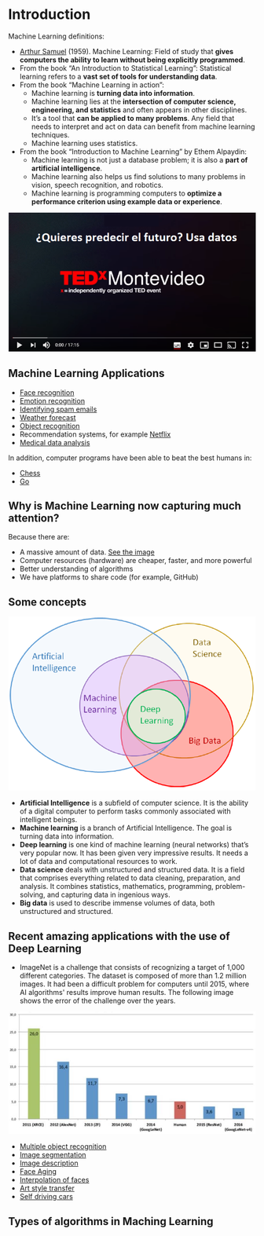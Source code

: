 # Introduction

Machine Learning definitions:

- [Arthur Samuel](https://es.wikipedia.org/wiki/Arthur_L._Samuel) (1959). Machine Learning: Field of study that **gives computers the ability to learn without being explicitly programmed**.
- From the book “An Introduction to Statistical Learning”: Statistical learning refers to a **vast set of tools for understanding data**.
- From the book “Machine Learning in action”:
  - Machine learning is **turning data into information**.
  - Machine learning lies at the **intersection of computer science, engineering, and statistics** and often appears in other disciplines.
  - It’s a tool that **can be applied to many problems**. Any field that needs to interpret and act on data can benefit from machine learning techniques.
  - Machine learning uses statistics.
- From the book “Introduction to Machine Learning” by Ethem Alpaydin:
  - Machine learning is not just a database problem; it is also a **part of artificial intelligence**.
  - Machine learning also helps us find solutions to many problems in vision, speech recognition, and robotics.
  - Machine learning is programming computers to **optimize a performance criterion using example data or experience**.


[![Watch the video](images/1_video.png)](https://youtu.be/1iqh1B1OZAg) 

## Machine Learning Applications

- [Face recognition](https://www.google.com/search?q=face+recognition&safe=strict&rlz=1C1SQJL_enMX896MX896&sxsrf=ALeKk02HE65u5YMjiZ411PRbRNGwaTeXKA:1608154734698&source=lnms&tbm=isch&sa=X&ved=2ahUKEwi--9Gdu9PtAhUC7awKHaJKC4IQ_AUoAXoECAIQAw&biw=837&bih=492&dpr=1.25)
- [Emotion recognition](https://www.google.com/search?q=emotion+recognition&tbm=isch&ved=2ahUKEwjQ-Ljnu9PtAhVOR6wKHafLBq0Q2-cCegQIABAA&oq=emotion+recognition&gs_lcp=CgNpbWcQAzIECAAQQzICCAAyBAgAEB4yBAgAEB4yBAgAEB4yBAgAEB4yBAgAEB4yBAgAEB4yBAgAEB4yBAgAEB46BAgjECc6BQgAELEDOggIABCxAxCDAToHCAAQsQMQQ1CouQpYkMoKYLjLCmgAcAB4AIABpgOIAcIWkgEKMS4xNi4wLjEuMZgBAKABAaoBC2d3cy13aXotaW1nwAEB&sclient=img&ei=CX_aX5DQHM6OsQWnl5voCg&bih=492&biw=837&rlz=1C1SQJL_enMX896MX896&safe=strict)
- [Identifying spam emails](https://www.google.com/search?q=Identifying+spam+emails&tbm=isch&safe=strict&rlz=1C1SQJL_enMX896MX896&hl=es&sa=X&ved=2ahUKEwj26PDhvNPtAhWIWKwKHQtpAq4QBXoECAEQLQ&biw=823&bih=478)
- [Weather forecast](https://www.google.com/search?q=Weather+forecast&tbm=isch&ved=2ahUKEwi4hIv7vNPtAhUBOa0KHXrmAwMQ2-cCegQIABAA&oq=Wheather+forecast&gs_lcp=CgNpbWcQA1AAWABgr7sBaABwAHgAgAEAiAEAkgEAmAEAqgELZ3dzLXdpei1pbWc&sclient=img&ei=P4DaX_joBYHytAX6zI8Y&bih=478&biw=823&rlz=1C1SQJL_enMX896MX896&safe=strict&hl=es)
- [Object recognition](https://www.google.com/search?q=Object+recognition&tbm=isch&ved=2ahUKEwjYqeWHvdPtAhWXYqwKHb4JBJQQ2-cCegQIABAA&oq=Object+recognition&gs_lcp=CgNpbWcQAzICCAAyBAgAEB4yBAgAEB4yBAgAEB4yBAgAEB4yBAgAEB4yBAgAEB4yBAgAEB4yBAgAEB4yBAgAEB46BAgjECc6BQgAELEDOgQIABBDOggIABCxAxCDAVDhkAFYoaMBYMekAWgAcAB4AIAB4gGIAesXkgEGMC4xMS42mAEAoAEBqgELZ3dzLXdpei1pbWfAAQE&sclient=img&ei=WYDaX5iZLZfFsQW-k5CgCQ&bih=478&biw=823&rlz=1C1SQJL_enMX896MX896&safe=strict&hl=es)
- Recommendation systems, for example [Netflix](https://www.topbots.com/netflix-movie-recommender-system-rework/)
- [Medical data analysis](https://www.datapine.com/blog/big-data-examples-in-healthcare/)

In addition, computer programs have been able to beat the best humans in:
- [Chess](https://www.bbc.com/news/av/world-us-canada-39888639)
- [Go](https://fortune.com/2016/03/12/googles-go-computer-vs-human/#:~:text=In%20a%20decisive%20step%20forward,of%20Go's%20most%20dominant%20players.)

## Why is Machine Learning now capturing much attention?

Because there are:
- A massive amount of data. [See the image](https://www.visualcapitalist.com/every-minute-internet-2020/)
- Computer resources (hardware) are cheaper, faster, and more powerful
- Better understanding of algorithms
- We have platforms to share code (for example, GitHub)

## Some concepts

![](/images/1_concepts.png)

- **Artificial Intelligence** is a subfield of computer science. It is the ability of a digital computer to perform tasks commonly associated with intelligent beings.
- **Machine learning** is a branch of Artificial Intelligence. The goal is turning data into information.
- **Deep learning** is one kind of machine learning (neural networks) that’s very popular now. It has been given very impressive results. It needs a lot of data and computational resources to work.
- **Data science** deals with unstructured and structured data. It is a field that comprises everything related to data cleaning, preparation, and analysis. It combines statistics, mathematics, programming, problem-solving, and capturing data in ingenious ways.
- **Big data** is used to describe immense volumes of data, both unstructured and structured.

## Recent amazing applications with the use of Deep Learning

- ImageNet is a challenge that consists of recognizing a target of 1,000 different categories. The dataset is composed of more than 1.2 million images. It had been a difficult problem for computers until 2015, where AI algorithms' results improve human results. The following image shows the error of the challenge over the years.

![](/images/1_imagenet_error.png)

- [Multiple object recognition](https://www.google.com/search?q=multiple+object+recognition&tbm=isch&ved=2ahUKEwiX98TVn9jtAhWa6KwKHZHJCAcQ2-cCegQIABAA&oq=multiple+object+recognition&gs_lcp=CgNpbWcQAzIECCMQJ1CPCVjBDWDrD2gAcAB4AIABxgGIAfoCkgEDMC4ymAEAoAEBqgELZ3dzLXdpei1pbWfAAQE&sclient=img&ei=ngDdX5ewGZrRswWRk6M4&bih=500&biw=1088&rlz=1C1SQJL_enMX896MX896&safe=strict)
- [Image segmentation](https://www.google.com/search?q=image+segmentation&tbm=isch&ved=2ahUKEwjK_7TYn9jtAhWD6KwKHYe5CX4Q2-cCegQIABAA&oq=image+segmentation&gs_lcp=CgNpbWcQAzICCAAyAggAMgIIADICCAAyBAgAEB4yBAgAEB4yBAgAEB4yBAgAEB4yBAgAEB4yBAgAEB46BAgjECc6BAgAEENQge4HWNz7B2Dw_AdoAHAAeAGAAecCiAG7EpIBBzEuOS4zLjGYAQCgAQGqAQtnd3Mtd2l6LWltZ8ABAQ&sclient=img&ei=pADdX8qdG4PRswWH86bwBw&bih=500&biw=1088&rlz=1C1SQJL_enMX896MX896&safe=strict)
- [Image description](https://www.google.com/search?q=image+description+deep+learning&tbm=isch&ved=2ahUKEwjqpu-koNjtAhU1oK0KHc-hA50Q2-cCegQIABAA&oq=image+description+deep+learning&gs_lcp=CgNpbWcQAzoCCAA6BAgAEB46BAgAEBM6CAgAEAgQHhATUJAHWNoZYPkZaAFwAHgAgAG5AYgB9QySAQQyLjEymAEAoAEBqgELZ3dzLXdpei1pbWfAAQE&sclient=img&ei=RAHdX-r0L7XAtgXPw47oCQ&bih=500&biw=1088&rlz=1C1SQJL_enMX896MX896&safe=strict)
- [Face Aging](https://www.google.com/search?q=face+aging+deep+learning&tbm=isch&ved=2ahUKEwiK4OWnoNjtAhUEWKwKHRcDDIMQ2-cCegQIABAA&oq=face+aging+deep+learning&gs_lcp=CgNpbWcQAzoGCAAQBxAeOgYIABAIEB46CAgAEAgQBxAeUJOlAVjcrgFg0b0BaABwAHgBgAHsAogB4A2SAQcwLjcuMi4xmAEAoAEBqgELZ3dzLXdpei1pbWfAAQE&sclient=img&ei=SgHdX4qTOISwsQWXhrCYCA&bih=500&biw=1088&rlz=1C1SQJL_enMX896MX896&safe=strict)
- [Interpolation of faces](https://www.google.com/search?q=interpolation+of+faces+deep+learning&tbm=isch&ved=2ahUKEwi695u0oNjtAhUJSawKHYWMDlQQ2-cCegQIABAA&oq=interpolation+of+faces+deep+learning&gs_lcp=CgNpbWcQAzoGCAAQBxAeOggIABAIEAcQHlCUjgFY-6MBYKClAWgCcAB4AIABiQGIAfoVkgEEMS4yM5gBAKABAaoBC2d3cy13aXotaW1nwAEB&sclient=img&ei=ZAHdX7q1O4mSsQWFmbqgBQ&bih=500&biw=1088&rlz=1C1SQJL_enMX896MX896&safe=strict)
- [Art style transfer](https://www.google.com/search?q=art+style+transfer&tbm=isch&ved=2ahUKEwiC3NK_oNjtAhUGTa0KHWapB2cQ2-cCegQIABAA&oq=art+style+transfer&gs_lcp=CgNpbWcQAzIECAAQEzIICAAQBRAeEBMyCAgAEAgQHhATOgQIIxAnOgQIABBDOgUIABCxAzoICAAQsQMQgwE6AggAOgQIABAeOgYIABAFEB46BggAEAgQHlCboAFY27QBYLO2AWgAcAB4AIABnwGIAZ0RkgEEMC4xOJgBAKABAaoBC2d3cy13aXotaW1nwAEB&sclient=img&ei=fAHdX4KuOYaatQXm0p64Bg&bih=500&biw=1088&rlz=1C1SQJL_enMX896MX896&safe=strict)
- [Self driving cars](https://www.google.com/search?q=self+driving+cars&tbm=isch&ved=2ahUKEwjL7sPZoNjtAhUygE4HHSpuAIwQ2-cCegQIABAA&oq=self+driving+cars&gs_lcp=CgNpbWcQAzICCAAyBAgAEB4yBAgAEB4yBAgAEB4yBAgAEB4yBAgAEB4yBAgAEB4yBAgAEB4yBAgAEB4yBAgAEB46BAgjECc6CAgAELEDEIMBOgUIABCxAzoECAAQQzoHCAAQsQMQQ1CRlwFYmKgBYIiqAWgAcAB4AIABf4gBqw-SAQQwLjE3mAEAoAEBqgELZ3dzLXdpei1pbWfAAQE&sclient=img&ei=swHdX4vJDbKAuuoPqtyB4Ag&bih=500&biw=1088&rlz=1C1SQJL_enMX896MX896&safe=strict)

## Types of algorithms in Maching Learning
